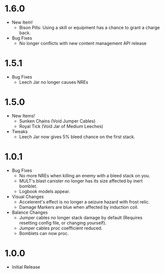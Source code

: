 # 1.6.0
* New Item!
  * Bison Pills: Using a skill or equipment has a chance to grant a charge back.
* Bug Fixes
  * No longer conflicts with new content management API release

# 1.5.1
* Bug Fixes
  * Leech Jar no longer causes NREs

# 1.5.0
* New Items!
  * Sunken Chains (Void Jumper Cables)
  * Royal Tick (Void Jar of Medium Leeches)
* Tweaks
  * Leech Jar now gives 5% bleed chance on the first stack.

# 1.0.1
* Bug Fixes
  * No more NREs when killing an enemy with a bleed stack on you.
  * MULT's blast canister no longer has its size affected by inert bomblet.
  * Logbook models appear.
* Visual Changes
  * Accelerent's effect is no longer a seizure hazard with frost relic.
  * Damage Markers are blue when affected by induction coil.
* Balance Changes
  * Jumper cables no longer stack damage by default (Requires resetting config file, or changing yourself). 
  * Jumper cables proc coefficient reduced.
  * Bomblets can now proc.

# 1.0.0
* Initial Release